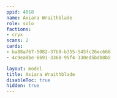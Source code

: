 ```yaml
---
ppid: 4018
name: Axiara Wraithblade
role: solo
factions:
- cryx
scans: 2
cards:
- ba88a767-5082-37b9-b355-545fc26ec666
- 4c9ea8be-6691-3368-95f4-330ed5bd08b5

layout: model
title: Axiara Wraithblade
disableToc: true
hidden: true
---
```

